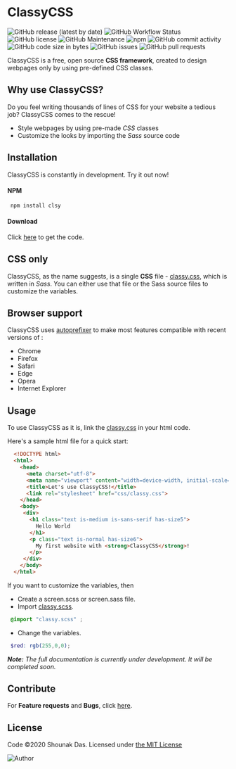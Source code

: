 # ClassyCSS

![GitHub release (latest by date)](https://img.shields.io/github/v/release/dasShounak/ClassyCSS?logo=github&style=flat-square)
![GitHub Workflow Status](https://img.shields.io/github/workflow/status/dasShounak/ClassyCSS/CI?style=flat-square)
![GitHub license](https://img.shields.io/github/license/dasShounak/ClassyCSS?color=%23&style=flat-square)
![GitHub Maintenance](https://img.shields.io/maintenance/yes/2020?style=flat-square)
![npm](https://img.shields.io/npm/dt/clsy?logo=npm&style=flat-square)
![GitHub commit activity](https://img.shields.io/github/commit-activity/m/dasShounak/ClassyCSS?style=flat-square&color=blueviolet)
![GitHub code size in bytes](https://img.shields.io/github/languages/code-size/dasShounak/ClassyCSS?style=flat-square)
![GitHub issues](https://img.shields.io/github/issues/dasShounak/ClassyCSS?style=flat-square)
![GitHub pull requests](https://img.shields.io/github/issues-pr/dasShounak/ClassyCSS?style=flat-square)

ClassyCSS is a free, open source **CSS framework**, created to design webpages only by using pre-defined CSS classes.

## Why use ClassyCSS?
 Do you feel writing thousands of lines of CSS for your website a tedious job? ClassyCSS comes to the rescue!
 * Style webpages by using pre-made _CSS_ classes
 * Customize the looks by importing the _Sass_ source code
 
## Installation
ClassyCSS is constantly in development. Try it out now!  
#### NPM
```sh
 npm install clsy
```

#### Download
Click [here](https://github.com/dasShounak/ClassyCSS/archive/master.zip) to get the code.

## CSS only
ClassyCSS, as the name suggests, is a single **CSS** file  - [classy.css](https://github.com/dasShounak/ClassyCSS/blob/master/css/classy.css), which is written in _Sass_. You can either use that file or the Sass source files to customize the variables.

## Browser support
ClassyCSS uses [autoprefixer](https://github.com/postcss/autoprefixer) to make most features compatible with recent versions of :
* Chrome
* Firefox
* Safari
* Edge
* Opera
* Internet Explorer

## Usage
To use ClassyCSS as it is, link the [classy.css](https://github.com/dasShounak/ClassyCSS/blob/master/css/classy.css) in your html code.

Here's a sample html file for a quick start:  
```html
  <!DOCTYPE html>
  <html>
    <head>
      <meta charset="utf-8">
      <meta name="viewport" content="width=device-width, initial-scale=1">
      <title>Let's use ClassyCSS!</title>
      <link rel="stylesheet" href="css/classy.css">
    </head>
    <body>
     <div>
       <h1 class="text is-medium is-sans-serif has-size5">
         Hello World
       </h1>
       <p class="text is-normal has-size6">
         My first website with <strong>ClassyCSS</strong>!
       </p>
     </div>
    </body>
  </html>
```

If you want to customize the variables, then
* Create a screen.scss or screen.sass file.
* Import [classy.scss](https://github.com/dasShounak/ClassyCSS/blob/master/classy.scss).  
```scss
 @import "classy.scss" ;
```  
* Change the variables.
```scss
 $red: rgb(255,0,0);
```

_**Note:** The full documentation is currently under development. It will be completed soon._


## Contribute
For **Feature requests** and **Bugs**, click [here](https://github.com/dasShounak/ClassyCSS/issues?q=is%3Aissue+is%3Aopen).


## License
Code &copy;2020 Shounak Das. Licensed under [the MIT License](https://github.com/dasShounak/ClassyCSS/blob/master/LICENSE)  


![Author](https://img.shields.io/badge/Author-Shounak%20Das-%2318e0b8?style=for-the-badge)  
